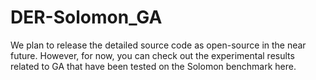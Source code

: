 # DER-Solomon_GA

We plan to release the detailed source code as open-source in the near future. However, for now, you can check out the experimental results related to GA that have been tested on the Solomon benchmark here.